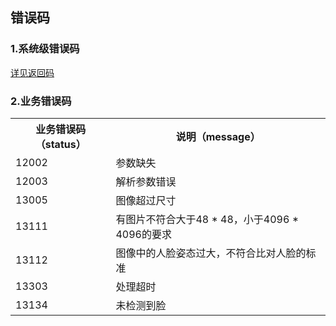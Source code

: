 ## 错误码

### 1.系统级错误码
[详见返回码](https://aidoc.jd.com/user/returncode.html)  

### 2.业务错误码 

<table>
   <tr>
      <th>业务错误码（status）</th>
      <th>说明（message）</th>
   </tr>
   <tr>
      <td>12002</td>
      <td>参数缺失</td>
   </tr>
   <tr>
      <td>12003</td>
      <td>解析参数错误</td>
   </tr>
   <tr>
      <td>13005</td>
      <td>图像超过尺寸</td>
   </tr>
   <tr>
      <td>13111</td>
      <td>有图片不符合大于48 * 48，小于4096 * 4096的要求</td>
   </tr>
   <tr>
      <td>13112</td>
      <td>图像中的人脸姿态过大，不符合比对人脸的标准</td>
   </tr>
   <tr>
      <td>13303</td>
      <td>处理超时</td>
   </tr>
   <tr>
      <td>13134</td>
      <td>未检测到脸</td>
   </tr>
</table>